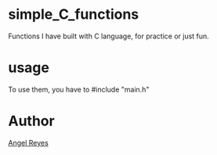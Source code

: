 # simple_C_functions
Functions I have built with C language, for practice or just fun. 

# usage
To use them, you have to #include "main.h"

# Author
[Angel Reyes](https://www.github.com/areyes-hub)

